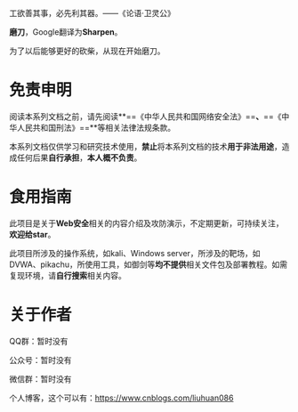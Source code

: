 工欲善其事，必先利其器。——《论语·卫灵公》

**磨刀**，Google翻译为**Sharpen**。

为了以后能够更好的砍柴，从现在开始磨刀。



# 免责申明

阅读本系列文档之前，请先阅读**==《中华人民共和国网络安全法》==**、**==《中华人民共和国刑法》==**等相关法律法规条款。

本系列文档仅供学习和研究技术使用，**禁止**将本系列文档的技术**用于非法用途**，造成任何后果**自行承担**，**本人概不负责**。



# 食用指南

此项目是关于**Web安全**相关的内容介绍及攻防演示，不定期更新，可持续关注，**欢迎给star**。

此项目所涉及的操作系统，如kali、Windows server，所涉及的靶场，如DVWA、pikachu，所使用工具，如御剑等**均不提供**相关文件包及部署教程。如需复现环境，请**自行搜索**相关内容。



# 关于作者

QQ群：暂时没有

公众号：暂时没有

微信群：暂时没有

个人博客，这个可以有：https://www.cnblogs.com/liuhuan086

